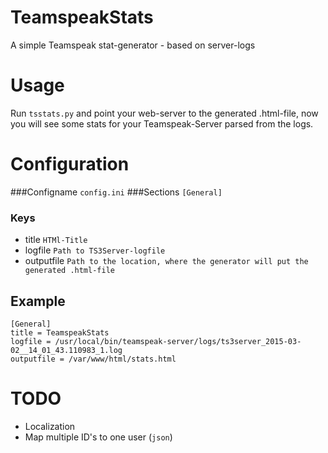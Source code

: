 # TeamspeakStats
A simple Teamspeak stat-generator - based on server-logs

# Usage
Run `tsstats.py` and point your web-server to the generated .html-file, now you will see some stats for your Teamspeak-Server parsed from the logs.

# Configuration

###Configname
`config.ini`
###Sections
`[General]`
### Keys
- title `HTMl-Title`
- logfile `Path to TS3Server-logfile`
- outputfile `Path to the location, where the generator will put the generated .html-file`

## Example
```
[General]
title = TeamspeakStats
logfile = /usr/local/bin/teamspeak-server/logs/ts3server_2015-03-02__14_01_43.110983_1.log
outputfile = /var/www/html/stats.html
```

# TODO
- Localization
- Map multiple ID's to one user (`json`)
